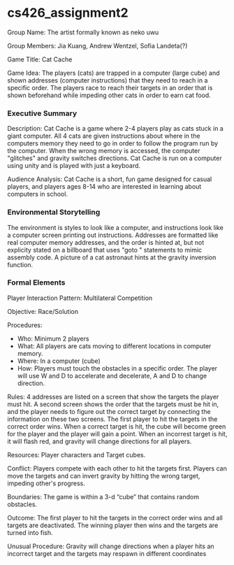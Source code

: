 # cs426_assignment2

Group Name: The artist formally known as neko uwu

Group Members: Jia Kuang, Andrew Wentzel, Sofia Landeta(?)

Game Title: Cat Cache

Game Idea: The players (cats) are trapped in a computer (large cube) and shown addresses (computer instructions) that they need to reach in a specific order.  The players race to reach their targets in an order that is shown beforehand while impeding other cats in order to earn cat food. 

### Executive Summary
Description: Cat Cache is a game where 2-4 players play as cats stuck in a giant computer.  All 4 cats are given instructions about where in the computers memory they need to go in order to follow the program run by the computer.  When the wrong memory is accessed, the computer "glitches" and gravity switches directions.  Cat Cache is run on a computer using unity and is played with just a keyboard.

Audience Analysis: Cat Cache is a short, fun game designed for casual players, and players ages 8-14 who are interested in learning about computers in school.

### Environmental Storytelling
The environment is styles to look like a computer, and instructions look like a computer screen printing out instructions.  Addresses are formatted like real computer memory addresses, and the order is hinted at, but not explicity stated on a billboard that uses "goto " statements to mimic assembly code.  A picture of a cat astronaut hints at the gravity inversion function.

### Formal Elements
Player Interaction Pattern: Multilateral Competition

Objective: Race/Solution

Procedures: 
* Who: Minimum 2 players 
* What: All players are cats moving to different locations in computer memory.
* Where: In a computer (cube)
* How: Players must touch the obstacles in a specific order.  The player will use W and D to accelerate and decelerate, A and D to change direction.

Rules: 4 addresses are listed on a screen that show the targets the player must hit. A second screen shows the order that the targets must be hit in, and the player needs to figure out the correct target by connecting the information on these two screens.  The first player to hit the targets in the correct order wins.  When a correct target is hit, the cube will become green for the player and the player will gain a point. When an incorrest target is hit, it will flash red, and gravity will change directions for all players.

Resources: Player characters and Target cubes.

Conflict: Players compete with each other to hit the targets first.  Players can move the targets and can invert gravity by hitting the wrong target, impeding other's progress.

Boundaries: The game is within a 3-d “cube” that contains random obstacles.

Outcome: The first player to hit the targets in the correct order wins and all targets are deactivated. The winning player then wins and the targets are turned into fish.

Unusual Procedure: Gravity will change directions when a player hits an incorrect target and the targets may respawn in different coordinates


